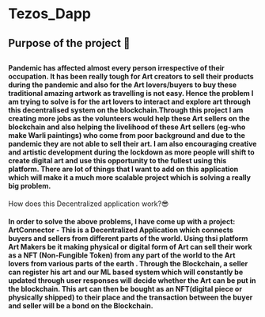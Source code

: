 # Tezos_Dapp

<h2> Purpose of the project 👀<h2>
  
 <h4> Pandemic has affected almost every person irrespective of their occupation. It has been really tough for Art creators to sell their products during the pandemic and also for the Art
lovers/buyers to buy these traditional amazing artwork as travelling is not easy. Hence the problem I am trying to solve is for the art lovers to interact and explore art through this decentralised
system on the blockchain.Through this project I am creating more jobs as the volunteers would help these Art sellers on the blockchain and also helping the livelihood of these Art sellers (eg-who make Warli paintings) who 
come from poor background and due to the pandemic they are not able to sell their art. I am also encouraging creative and artistic development during the lockdown as more people 
will shift to create digital art and use this opportunity to the fullest using this platform. There are lot of things that I want to add on this application which will make it a much more scalable project which is solving a really big problem.</h4
  
  
  
  
<h2>How does this Decentralized application work?😎 </h2>
  <h4> In order to solve the above problems, I have come up with a project: ArtConnector -   This is a Decentralized Application which connects buyers and sellers from different parts of the world. Using thsi platform Art Makers be it making physical or digital form of Art can sell their work as a NFT (Non-Fungible Token)
  from any part of the world to the Art lovers from various parts of the earth . Through the Blockchain, a seller can register his art and our ML based system which will constantly be updated through user responses will decide whether the Art can be put in the blockchain. This art can then be bought as an NFT(digital piece or physically shipped)
  to their place and the transaction between the buyer and seller will be a bond on the Blockchain. </h4>
  

